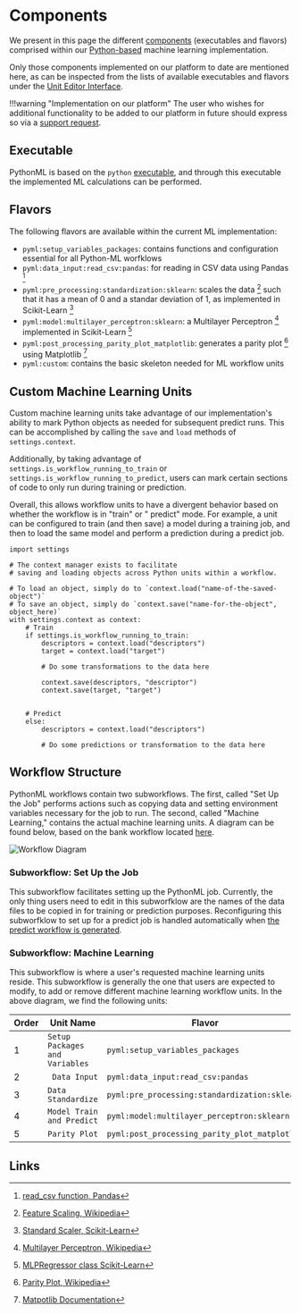 # Components

We present in this page the different [components](../../../software/components.md) (executables and flavors)
comprised within our [Python-based](overview.md) machine learning implementation.

Only those components implemented on our platform to date are mentioned here, as can be inspected from the lists of
available executables and flavors under the
[Unit Editor Interface](../../../workflow-designer/unit-editor.md#application).

!!!warning "Implementation on our platform"
The user who wishes for additional functionality to be added to our platform in future should express so via
a [support request](../../../ui/support.md).

## Executable

PythonML is based on the `python` [executable](../../../software/components.md#executables), and through this executable
the implemented ML calculations can be performed.

## Flavors

The following flavors are available within the current ML implementation:

- `pyml:setup_variables_packages`: contains functions and configuration essential for all Python-ML worfklows
- `pyml:data_input:read_csv:pandas`: for reading in CSV data using Pandas [^1]
- `pyml:pre_processing:standardization:sklearn`: scales the data [^2]
  such that it has a mean of 0 and a standar deviation of 1, as implemented in Scikit-Learn [^3]
- `pyml:model:multilayer_perceptron:sklearn`:
  a Multilayer Perceptron [^4] implemented in Scikit-Learn [^5]
- `pyml:post_processing_parity_plot_matplotlib`: generates a parity plot [^6]
  using Matplotlib [^7]
- `pyml:custom`: contains the basic skeleton needed for ML workflow units

## Custom Machine Learning Units

Custom machine learning units take advantage of our implementation's ability to mark Python objects as needed for
subsequent predict runs. This can be accomplished by calling the `save` and `load` methods of `settings.context`.

Additionally, by taking advantage of `settings.is_workflow_running_to_train`
or `settings.is_workflow_running_to_predict`, users can mark certain sections of code to only run during training or
prediction.

Overall, this allows workflow units to have a divergent behavior based on whether the workflow is in "train" or "
predict" mode. For example, a unit can be configured to train (and then save) a model during a training job, and then to
load the same model and perform a prediction during a predict job.

```python3
import settings

# The context manager exists to facilitate
# saving and loading objects across Python units within a workflow.

# To load an object, simply do to `context.load("name-of-the-saved-object")`
# To save an object, simply do `context.save("name-for-the-object", object_here)`
with settings.context as context:
    # Train
    if settings.is_workflow_running_to_train:
        descriptors = context.load("descriptors")
        target = context.load("target")

        # Do some transformations to the data here

        context.save(descriptors, "descriptor")
        context.save(target, "target")


    # Predict
    else:
        descriptors = context.load("descriptors")

        # Do some predictions or transformation to the data here
```

## Workflow Structure

PythonML workflows contain two subworkflows. The first, called "Set Up the Job" performs actions such as copying data
and setting environment variables necessary for the job to run. The second, called "Machine Learning," contains the
actual machine learning units. A diagram can be found below, based on the bank workflow located
[here](https://platform.exabyte.io/analytics/workflows/tpthENFEhHHoDKhzW).

![Workflow Diagram](../../../images/software-directory/machine-learning/python-ml/ML_Train_Diagram.png)

### Subworkflow: Set Up the Job

This subworkflow facilitates setting up the PythonML job. Currently, the only thing users need to edit in this
subworfklow are the names of the data files to be copied in for training or prediction purposes. Reconfiguring this
subworfklow to set up for a predict job is handled automatically
when [ the predict workflow is generated](../../../properties-directory/non-scalar/workflow.md).

### Subworkflow: Machine Learning

This subworkflow is where a user's requested machine learning units reside. This subworkflow is generally the one that
users are expected to modify, to add or remove different machine learning workflow units. In the above diagram,
we find the following units:

| Order | Unit Name                     | Flavor                                       |
|-------|-------------------------------|----------------------------------------------|
| 1     |`Setup Packages and Variables` | `pyml:setup_variables_packages`              |
| 2     | ` Data Input`                 | `pyml:data_input:read_csv:pandas`            |
| 3     | `Data Standardize`            | `pyml:pre_processing:standardization:sklearn`|
| 4     | `Model Train and Predict`     | `pyml:model:multilayer_perceptron:sklearn`   |
| 5     | `Parity Plot`                 | `pyml:post_processing_parity_plot_matplotlib`|


## Links

[^1]: [read_csv function, Pandas](https://pandas.pydata.org/docs/reference/api/pandas.read_csv.html)

[^2]: [Feature Scaling, Wikipedia](https://en.wikipedia.org/wiki/Feature_scaling#Standardization_(Z-score_Normalization))

[^3]: [Standard Scaler, Scikit-Learn](https://scikit-learn.org/stable/modules/generated/sklearn.preprocessing.StandardScaler.html)

[^4]: [Multilayer Perceptron, Wikipedia](https://en.wikipedia.org/wiki/Multilayer_perceptron)

[^5]: [MLPRegressor class Scikit-Learn](https://scikit-learn.org/stable/modules/generated/sklearn.neural_network.MLPRegressor.html)

[^6]: [Parity Plot, Wikipedia](https://en.wikipedia.org/wiki/Parity_plot)

[^7]: [Matpotlib Documentation](https://matplotlib.org/)
